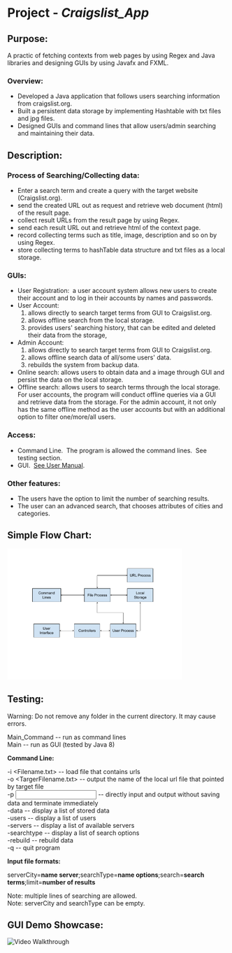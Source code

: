 # Project - *Craigslist_App*

## Purpose:

A practic of fetching contexts from web pages by using Regex and Java libraries and designing GUIs by using Javafx and FXML.

### Overview:
- Developed a Java application that follows users searching information from craigslist.org.
- Built a persistent data storage by implementing Hashtable with txt files and jpg files.
- Designed GUIs and command lines that allow users/admin searching and maintaining their data.

## Description:

### Process of Searching/Collecting data:

- Enter a search term and create a query with the target website (Craigslist.org).
- send the created URL out as request and retrieve web document (html) of the result page.
- collect result URLs from the result page by using Regex.
- send each result URL out and retrieve html of the context page.
- record collecting terms such as title, image, description and so on by using Regex.
- store collecting terms to hashTable data structure and txt files as a local storage.

### GUIs:

- User Registration:  a user account system allows new users to create their account and to log in their accounts by names and passwords.
- User Account: 
    1. allows directly to search target terms from GUI to Craigslist.org.
    2. allows offline search from the local storage.
    3. provides users' searching history, that can be edited and deleted their data from the storage,
- Admin Account: 
    1. allows directly to search target terms from GUI to Craigslist.org.
    2. allows offline search data of all/some users' data.
    3. rebuilds the system from backup data.
- Online search:  allows users to obtain data and a image through GUI and persist the data on the local storage.  
- Offline search: allows users to search terms through the local storage.  For user accounts, the program will conduct offline queries via a GUI and retrieve data from the storage.  For the admin account, it not only has the same offline method as the user accounts but with an additional option to filter one/more/all users.

### Access:
- Command Line.  The program is allowed the command lines.  See testing section.
- GUI.  [See User Manual](https://github.com/lxy878/Craigslist_App/blob/master/UserManual.pdf).

### Other features:
- The users have the option to limit the number of searching results.
- The user can an advanced search, that chooses attributes of cities and categories.

## Simple Flow Chart:

<img src='https://github.com/lxy878/Craigslist_App/blob/master/flowchart.png' title='Flow Chart' width='400' height='300' alt='Flow Chart' />

## Testing:
 
Warning: Do not remove any folder in the current directory. It may cause errors.

Main_Command   -- run as command lines<br>
Main           -- run as GUI (tested by Java 8)

**Command Line:**

-i <Filename.txt>     -- load file that contains urls<br>
-o <TargerFilename.txt>    -- output the name of the local url file that pointed by target file <br>
-p <input file name> <output file name>    -- directly input and output without saving data and terminate immediately <br>
-data            -- display a list of stored data<br>
-users            -- display a list of users<br>
-servers         -- display a list of available servers<br>
-searchtype        -- display a list of search options<br>
-rebuild        -- rebuild data<br>
-q            -- quit program<br>


**Input file formats:**

serverCity=**name server**;searchType=**name options**;search=**search terms**;limit=**number of results**

Note: multiple lines of searching are allowed.<br>
Note: serverCity and searchType can be empty.

## GUI Demo Showcase:

<img src='https://github.com/lxy878/JavaApplication/blob/master/DemoJavaApp.gif' title='Video Walkthrough' width='400' height='300' alt='Video Walkthrough' />
